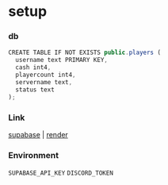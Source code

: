 # setup
### db

```js
CREATE TABLE IF NOT EXISTS public.players (
  username text PRIMARY KEY,
  cash int4,
  playercount int4,
  servername text,
  status text
);
```
### Link
[supabase](https://supabase.com)  |  [render](https://render.com)
### Environment
```SUPABASE_API_KEY```
```DISCORD_TOKEN```
